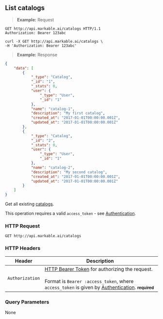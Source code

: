 
## List catalogs

> **Example:** Request

```http
GET http://api.markable.ai/catalogs HTTP/1.1
Authorization: Bearer 123abc
```

```shell
curl -X GET http://api.markable.ai/catalogs \
-H 'Authorization: Bearer 123abc'
```

> **Example:** Response

```json
{
	"data": [
        {
            "_type": "Catalog",
            "_id": "1",
            "_stats": 0,
            "user": {
                "_type": "User",
                "_id": "1"
            },
            "name": "catalog-1",
            "description": "My first catalog",
            "created_at": "2017-01-01T00:00:00.001Z",
            "updated_at": "2017-01-01T00:00:00.001Z"
        },
        {
            "_type": "Catalog",
            "_id": "2",
            "_stats": 0,
            "user": {
                "_type": "User",
                "_id": "1"
            },
            "name": "catalog-2",
            "description": "My second catalog",
            "created_at": "2017-01-01T00:00:00.001Z",
            "updated_at": "2017-01-01T00:00:00.001Z"
        }
    ]
}
```


Get all existing [catalogs](#the-catalog-object).

<aside class="notice">
    This operation requires a valid <code>access_token</code> - see <a href="#authentication">Authentication</a>.
</aside>


### HTTP Request

`GET http://api.markable.ai/catalogs`


### HTTP Headers

Header              | Description
----------          | ----------
`Authorization`     | [HTTP Bearer Token](https://tools.ietf.org/html/rfc6750) for authorizing the request. <br><br>Format is `Bearer :access_token`, where `access_token` is given by [Authentication](#authentication). **<small>required</small>**


### Query Parameters

None
